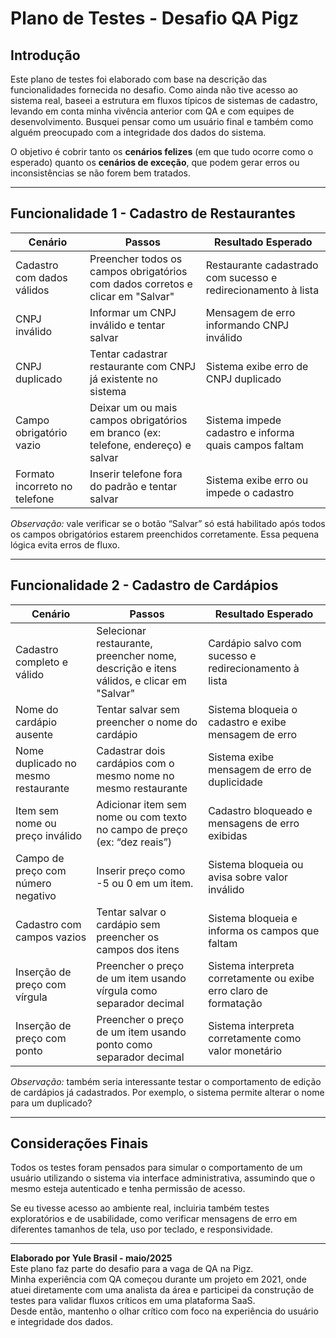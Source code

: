 # Plano de Testes - Desafio QA Pigz

## Introdução

Este plano de testes foi elaborado com base na descrição das funcionalidades fornecida no desafio. Como ainda não tive acesso ao sistema real, baseei a estrutura em fluxos típicos de sistemas de cadastro, levando em conta minha vivência anterior com QA e com equipes de desenvolvimento. Busquei pensar como um usuário final e também como alguém preocupado com a integridade dos dados do sistema.

O objetivo é cobrir tanto os **cenários felizes** (em que tudo ocorre como o esperado) quanto os **cenários de exceção**, que podem gerar erros ou inconsistências se não forem bem tratados.

---

## Funcionalidade 1 - Cadastro de Restaurantes

| Cenário                                     | Passos                                                                                  | Resultado Esperado                                             |
|--------------------------------------------|------------------------------------------------------------------------------------------|----------------------------------------------------------------|
| Cadastro com dados válidos                 | Preencher todos os campos obrigatórios com dados corretos e clicar em "Salvar"          | Restaurante cadastrado com sucesso e redirecionamento à lista |
| CNPJ inválido                              | Informar um CNPJ inválido e tentar salvar                                               | Mensagem de erro informando CNPJ inválido                     |
| CNPJ duplicado                             | Tentar cadastrar restaurante com CNPJ já existente no sistema                           | Sistema exibe erro de CNPJ duplicado                          |
| Campo obrigatório vazio                    | Deixar um ou mais campos obrigatórios em branco (ex: telefone, endereço) e salvar       | Sistema impede cadastro e informa quais campos faltam         |
| Formato incorreto no telefone              | Inserir telefone fora do padrão e tentar salvar                                         | Sistema exibe erro ou impede o cadastro                       |

*Observação:* vale verificar se o botão “Salvar” só está habilitado após todos os campos obrigatórios estarem preenchidos corretamente. Essa pequena lógica evita erros de fluxo.

---

## Funcionalidade 2 - Cadastro de Cardápios

| Cenário                                     | Passos                                                                                  | Resultado Esperado                                             |
|--------------------------------------------|------------------------------------------------------------------------------------------|----------------------------------------------------------------|
| Cadastro completo e válido                 | Selecionar restaurante, preencher nome, descrição e itens válidos, e clicar em "Salvar" | Cardápio salvo com sucesso e redirecionamento à lista         |
| Nome do cardápio ausente                   | Tentar salvar sem preencher o nome do cardápio                                          | Sistema bloqueia o cadastro e exibe mensagem de erro          |
| Nome duplicado no mesmo restaurante        | Cadastrar dois cardápios com o mesmo nome no mesmo restaurante                         | Sistema exibe mensagem de erro de duplicidade                 |
| Item sem nome ou preço inválido            | Adicionar item sem nome ou com texto no campo de preço (ex: “dez reais”)               | Cadastro bloqueado e mensagens de erro exibidas               |
| Campo de preço com número negativo         | Inserir preço como -5 ou 0 em um item.                                               | Sistema bloqueia ou avisa sobre valor inválido                |
| Cadastro com campos vazios                 | Tentar salvar o cardápio sem preencher os campos dos itens                              | Sistema bloqueia e informa os campos que faltam               |
| Inserção de preço com vírgula              | Preencher o preço de um item usando vírgula como separador decimal            | Sistema interpreta corretamente ou exibe erro claro de formatação |
| Inserção de preço com ponto                | Preencher o preço de um item usando ponto como separador decimal              | Sistema interpreta corretamente como valor monetário          |

*Observação:* também seria interessante testar o comportamento de edição de cardápios já cadastrados. Por exemplo, o sistema permite alterar o nome para um duplicado?

---

## Considerações Finais

Todos os testes foram pensados para simular o comportamento de um usuário utilizando o sistema via interface administrativa, assumindo que o mesmo esteja autenticado e tenha permissão de acesso.

Se eu tivesse acesso ao ambiente real, incluiria também testes exploratórios e de usabilidade, como verificar mensagens de erro em diferentes tamanhos de tela, uso por teclado, e responsividade.

---

**Elaborado por Yule Brasil - maio/2025**  
Este plano faz parte do desafio para a vaga de QA na Pigz.  
Minha experiência com QA começou durante um projeto em 2021, onde atuei diretamente com uma analista da área e participei da construção de testes para validar fluxos críticos em uma plataforma SaaS.  
Desde então, mantenho o olhar crítico com foco na experiência do usuário e integridade dos dados.

